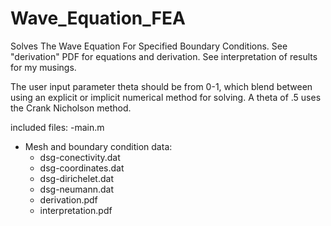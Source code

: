# Wave_Equation_FEA
Solves The Wave Equation For Specified Boundary Conditions.
See "derivation" PDF for equations and derivation.
See interpretation of results for my musings.

The user input parameter theta should be from 0-1, which blend between using an explicit or implicit numerical method for solving. A theta of .5 uses the Crank Nicholson method.

included files:
-main.m
- Mesh and boundary condition data: 
    - dsg-conectivity.dat
    - dsg-coordinates.dat
    - dsg-dirichelet.dat
    - dsg-neumann.dat
    - derivation.pdf
    - interpretation.pdf
